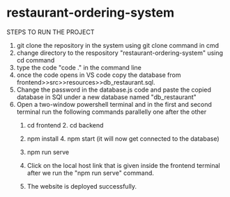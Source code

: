 # restaurant-ordering-system

STEPS TO RUN THE PROJECT

1. git clone the repository in the system using git clone command in cmd
2. change directory to the respository "restaurant-ordering-system" using cd command
3. type the code "code ." in the command line
4. once the code opens in VS code copy the database from frontend>>src>>resources>>db_restaurant.sql.
5. Change the password in the database.js code and paste the copied database in SQl under a new database named "db_restaurant"
6. Open a two-window powershell terminal and in the first and second terminal run the following commands parallelly one after the other
   1. cd frontend                                   2. cd backend
   3. npm install                                   4. npm start  (it will now get connected to the database)
   5. npm run serve
  
   7. Click on the local host link that is given inside the frontend terminal after we run the "npm run serve" command.
   8. The website is deployed successfully.
